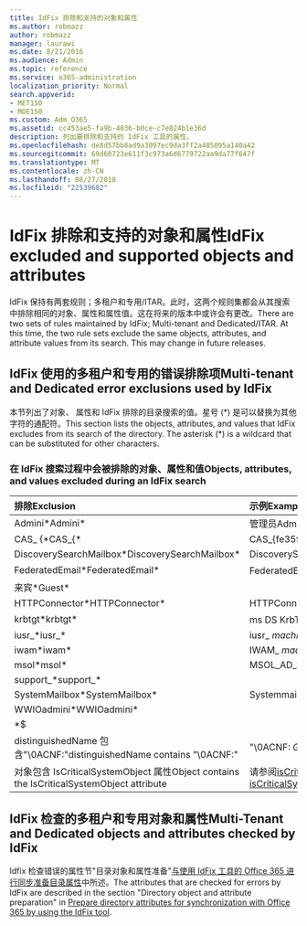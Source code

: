 ```yaml
---
title: IdFix 排除和支持的对象和属性
ms.author: robmazz
author: robmazz
manager: laurawi
ms.date: 8/21/2016
ms.audience: Admin
ms.topic: reference
ms.service: o365-administration
localization_priority: Normal
search.appverid:
- MET150
- MOE150
ms.custom: Adm_O365
ms.assetid: cc453ae5-fa9b-4836-b0ce-c7e824b1e36d
description: 列出要排除和支持的 IdFix 工具的属性。
ms.openlocfilehash: de8d57bb8ad9a3097ec9da3ff2a485095a140a42
ms.sourcegitcommit: 69d60723e611f3c973a6d6779722aa9da77f647f
ms.translationtype: MT
ms.contentlocale: zh-CN
ms.lasthandoff: 08/27/2018
ms.locfileid: "22539682"
---
```

# <a name="idfix-excluded-and-supported-objects-and-attributes"></a><span data-ttu-id="a0ea6-103">IdFix 排除和支持的对象和属性</span><span class="sxs-lookup"><span data-stu-id="a0ea6-103">IdFix excluded and supported objects and attributes</span></span>
<span data-ttu-id="a0ea6-p101">IdFix 保持有两套规则；多租户和专用/ITAR。此时，这两个规则集都会从其搜索中排除相同的对象、属性和属性值。这在将来的版本中或许会有更改。</span><span class="sxs-lookup"><span data-stu-id="a0ea6-p101">There are two sets of rules maintained by IdFix; Multi-tenant and Dedicated/ITAR. At this time, the two rule sets exclude the same objects, attributes, and attribute values from its search. This may change in future releases.</span></span>
  
## <a name="multi-tenant-and-dedicated-error-exclusions-used-by-idfix"></a><span data-ttu-id="a0ea6-107">IdFix 使用的多租户和专用的错误排除项</span><span class="sxs-lookup"><span data-stu-id="a0ea6-107">Multi-tenant and Dedicated error exclusions used by IdFix</span></span>
<span data-ttu-id="a0ea6-p102">本节列出了对象、 属性和 IdFix 排除的目录搜索的值。星号 (\*) 是可以替换为其他字符的通配符。</span><span class="sxs-lookup"><span data-stu-id="a0ea6-p102">This section lists the objects, attributes, and values that IdFix excludes from its search of the directory. The asterisk (\*) is a wildcard that can be substituted for other characters.</span></span>
  
### <a name="objects-attributes-and-values-excluded-during-an-idfix-search"></a><span data-ttu-id="a0ea6-110">在 IdFix 搜索过程中会被排除的对象、属性和值</span><span class="sxs-lookup"><span data-stu-id="a0ea6-110">Objects, attributes, and values excluded during an IdFix search</span></span>

|<span data-ttu-id="a0ea6-111">**排除**</span><span class="sxs-lookup"><span data-stu-id="a0ea6-111">**Exclusion**</span></span>|<span data-ttu-id="a0ea6-112">**示例**</span><span class="sxs-lookup"><span data-stu-id="a0ea6-112">**Example**</span></span>|
|:-----|:-----|
|<span data-ttu-id="a0ea6-113">Admini\*</span><span class="sxs-lookup"><span data-stu-id="a0ea6-113">Admini\*</span></span> |<span data-ttu-id="a0ea6-114">管理员</span><span class="sxs-lookup"><span data-stu-id="a0ea6-114">Administrator</span></span> |
|<span data-ttu-id="a0ea6-115">CAS_ {\*</span><span class="sxs-lookup"><span data-stu-id="a0ea6-115">CAS_{\*</span></span>  |<span data-ttu-id="a0ea6-116">CAS_{fe35fc98e69e4d08}</span><span class="sxs-lookup"><span data-stu-id="a0ea6-116">CAS_{fe35fc98e69e4d08}</span></span> |
|<span data-ttu-id="a0ea6-117">DiscoverySearchMailbox\*</span><span class="sxs-lookup"><span data-stu-id="a0ea6-117">DiscoverySearchMailbox\*</span></span>  |<span data-ttu-id="a0ea6-118">DiscoverySearchMailbox</span><span class="sxs-lookup"><span data-stu-id="a0ea6-118">DiscoverySearchMailbox</span></span>  |
|<span data-ttu-id="a0ea6-119">FederatedEmail\*</span><span class="sxs-lookup"><span data-stu-id="a0ea6-119">FederatedEmail\*</span></span> |<span data-ttu-id="a0ea6-p103">FederatedEmail。*GUID*</span><span class="sxs-lookup"><span data-stu-id="a0ea6-p103">FederatedEmail. *GUID*</span></span> |
|<span data-ttu-id="a0ea6-122">来宾\*</span><span class="sxs-lookup"><span data-stu-id="a0ea6-122">Guest\*</span></span> ||
|<span data-ttu-id="a0ea6-123">HTTPConnector\*</span><span class="sxs-lookup"><span data-stu-id="a0ea6-123">HTTPConnector\*</span></span>  |<span data-ttu-id="a0ea6-124">HTTPConnector</span><span class="sxs-lookup"><span data-stu-id="a0ea6-124">HTTPConnector</span></span> |
|<span data-ttu-id="a0ea6-125">krbtgt\*</span><span class="sxs-lookup"><span data-stu-id="a0ea6-125">krbtgt\*</span></span> |<span data-ttu-id="a0ea6-126">ms DS KrbTgt 链接</span><span class="sxs-lookup"><span data-stu-id="a0ea6-126">ms-DS-KrbTgt-Link</span></span> |
|<span data-ttu-id="a0ea6-127">iusr_\*</span><span class="sxs-lookup"><span data-stu-id="a0ea6-127">iusr_\*</span></span> |<span data-ttu-id="a0ea6-128">iusr_ *machinename*</span><span class="sxs-lookup"><span data-stu-id="a0ea6-128">iusr_ *machinename*</span></span> |
|<span data-ttu-id="a0ea6-129">iwam\*</span><span class="sxs-lookup"><span data-stu-id="a0ea6-129">iwam\*</span></span>  |<span data-ttu-id="a0ea6-130">IWAM_ *machinename*</span><span class="sxs-lookup"><span data-stu-id="a0ea6-130">IWAM_ *machinename*</span></span> |
|<span data-ttu-id="a0ea6-131">msol\*</span><span class="sxs-lookup"><span data-stu-id="a0ea6-131">msol\*</span></span> |<span data-ttu-id="a0ea6-132">MSOL_AD_SYNC</span><span class="sxs-lookup"><span data-stu-id="a0ea6-132">MSOL_AD_SYNC</span></span> |
|<span data-ttu-id="a0ea6-133">support_\*</span><span class="sxs-lookup"><span data-stu-id="a0ea6-133">support_\*</span></span> ||
|<span data-ttu-id="a0ea6-134">SystemMailbox\*</span><span class="sxs-lookup"><span data-stu-id="a0ea6-134">SystemMailbox\*</span></span> |<span data-ttu-id="a0ea6-135">Systemmailbox { *GUID* }</span><span class="sxs-lookup"><span data-stu-id="a0ea6-135">Systemmailbox{ *GUID*  }</span></span>|
|<span data-ttu-id="a0ea6-136">WWIOadmini\*</span><span class="sxs-lookup"><span data-stu-id="a0ea6-136">WWIOadmini\*</span></span>  ||
|\*$ ||
|<span data-ttu-id="a0ea6-137">distinguishedName 包含"\0ACNF:"</span><span class="sxs-lookup"><span data-stu-id="a0ea6-137">distinguishedName contains "\0ACNF:"</span></span>|<span data-ttu-id="a0ea6-138">"\0ACNF: *GUID* "</span><span class="sxs-lookup"><span data-stu-id="a0ea6-138">"\0ACNF: *GUID*  "</span></span> |
|<span data-ttu-id="a0ea6-139">对象包含 IsCriticalSystemObject 属性</span><span class="sxs-lookup"><span data-stu-id="a0ea6-139">Object contains the IsCriticalSystemObject attribute</span></span> |<span data-ttu-id="a0ea6-140">请参阅[isCriticalSystemObject 属性](https://go.microsoft.com/fwlink/p/?LinkId=401169)。</span><span class="sxs-lookup"><span data-stu-id="a0ea6-140">See [Attribute isCriticalSystemObject](https://go.microsoft.com/fwlink/p/?LinkId=401169).</span></span> |
   
## <a name="multi-tenant-and-dedicated-objects-and-attributes-checked-by-idfix"></a><span data-ttu-id="a0ea6-141">IdFix 检查的多租户和专用对象和属性</span><span class="sxs-lookup"><span data-stu-id="a0ea6-141">Multi-Tenant and Dedicated objects and attributes checked by IdFix</span></span>
<span data-ttu-id="a0ea6-142">Idfix 检查错误的属性节"目录对象和属性准备"[与使用 IdFix 工具的 Office 365 进行同步准备目录属性](prepare-directory-attributes-for-synch-with-idfix.md)中所述。</span><span class="sxs-lookup"><span data-stu-id="a0ea6-142">The attributes that are checked for errors by IdFix are described in the section "Directory object and attribute preparation" in [Prepare directory attributes for synchronization with Office 365 by using the IdFix tool](prepare-directory-attributes-for-synch-with-idfix.md).</span></span>
  

